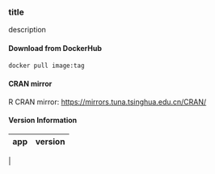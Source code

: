 ### title
description  
#### Download from DockerHub
```bash
docker pull image:tag
```  

#### CRAN mirror  
R CRAN mirror: https://mirrors.tuna.tsinghua.edu.cn/CRAN/
#### Version Information
| app | version |
| --- | --- |
| 
